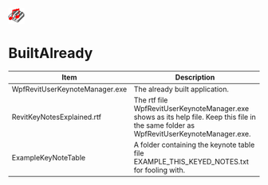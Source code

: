 ![](../WpfRevitUserKeynoteManager/images/keynotes.png)
# BuiltAlready




Item                           | Description
-------------------------------|-----------------------------------------------------------------------------------------------------------------------------------------
WpfRevitUserKeynoteManager.exe | The already built application.
RevitKeyNotesExplained.rtf     | The rtf file WpfRevitUserKeynoteManager.exe shows as its help file. Keep this file in the same folder as WpfRevitUserKeynoteManager.exe.
ExampleKeyNoteTable            | A folder containing the keynote table file EXAMPLE_THIS_KEYED_NOTES.txt for fooling with.
